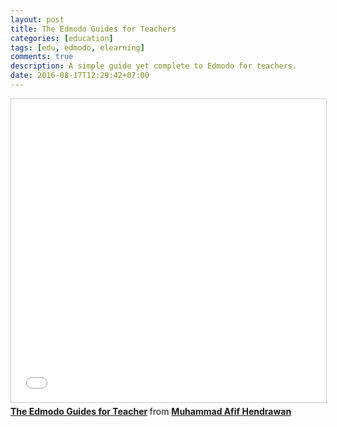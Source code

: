 ```yaml
---
layout: post
title: The Edmodo Guides for Teachers
categories: [education]
tags: [edu, edmodo, elearning]
comments: true
description: A simple guide yet complete to Edmodo for teachers.
date: 2016-08-17T12:29:42+07:00
---
```


<iframe src="//www.slideshare.net/slideshow/embed_code/key/wz1tlglsftAYO6" width="595" height="485" frameborder="0" marginwidth="0" marginheight="0" scrolling="no" style="border:1px solid #CCC; border-width:1px; margin-bottom:5px; max-width: 100%;" allowfullscreen> </iframe> <div style="margin-bottom:5px"> <strong> <a href="//www.slideshare.net/MuhammadAfifHendrawa/the-edmodo-guides-for-teacher" title="The Edmodo Guides for Teacher">The Edmodo Guides for Teacher</a> </strong> from <strong><a href="//www.slideshare.net/MuhammadAfifHendrawa">Muhammad Afif Hendrawan</a></strong> </div>
